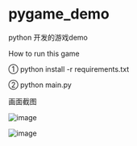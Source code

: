 
# pygame_demo
python 开发的游戏demo


How to run this game

① python install -r requirements.txt


② python main.py


画面截图

![image](https://user-images.githubusercontent.com/22612129/192986691-bcb2aaf1-9908-42ff-ad36-8c6f14317703.png)

![image](https://user-images.githubusercontent.com/22612129/192987610-88971eb3-316b-4d26-8839-e25302aba849.png)



